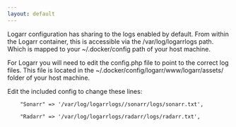 ```yaml
---
layout: default
---
```


Logarr configuration has sharing to the logs enabled by default. From within the Logarr container, this is accessible via the /var/log/logarrlogs path. Which is mapped to your ~/.docker/config path of your host machine.

For Logarr you will need to edit the config.php file to point to the correct log files. This file is located in the ~/.docker/config/logarr/www/logarr/assets/ folder of your host machine.


Edit the included config to change these lines:
```
    "Sonarr" => '/var/log/logarrlogs//sonarr/logs/sonarr.txt',

    "Radarr" => '/var/log/logarrlogs/radarr/logs/radarr.txt',

```
